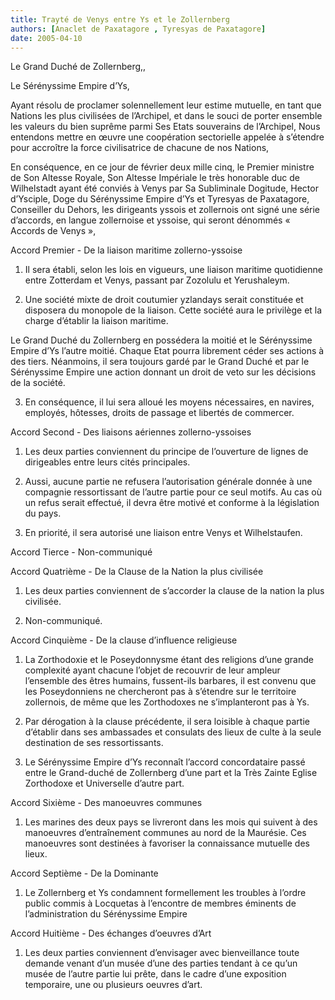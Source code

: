 ```yaml
---
title: Trayté de Venys entre Ys et le Zollernberg
authors: [Anaclet de Paxatagore , Tyresyas de Paxatagore]
date: 2005-04-10
---
```


Le Grand Duché de Zollernberg,,

Le Sérényssime Empire d’Ys,

Ayant résolu de proclamer solennellement leur estime mutuelle, en tant que Nations les plus civilisées de l’Archipel, et dans le souci de porter ensemble les valeurs du bien suprême parmi Ses Etats souverains de l’Archipel, Nous entendons mettre en œuvre une coopération sectorielle appelée à s’étendre pour accroître la force civilisatrice de chacune de nos Nations,

En conséquence, en ce jour de février deux mille cinq, le Premier ministre de Son Altesse Royale, Son Altesse Impériale le très honorable duc de Wilhelstadt ayant été conviés à Venys par Sa Subliminale Dogitude, Hector d’Ysciple, Doge du Sérényssime Empire d’Ys et Tyresyas de Paxatagore, Conseiller du Dehors, les dirigeants yssois et zollernois ont signé une série d’accords, en langue zollernoise et yssoise, qui seront dénommés « Accords de Venys »,

Accord Premier - De la liaison maritime zollerno-yssoise

1. Il sera établi, selon les lois en vigueurs, une liaison maritime quotidienne entre Zotterdam et Venys, passant par Zozolulu et Yerushaleym.

2. Une société mixte de droit coutumier yzlandays serait constituée et disposera du monopole de la liaison. Cette société aura le privilège et la charge d’établir la liaison maritime.

Le Grand Duché du Zollernberg en possédera la moitié et le Sérényssime Empire d’Ys l’autre moitié. Chaque Etat pourra librement céder ses actions à des tiers. Néanmoins, il sera toujours gardé par le Grand Duché et par le Sérényssime Empire une action donnant un droit de veto sur les décisions de la société.

3. En conséquence, il lui sera alloué les moyens nécessaires, en navires, employés, hôtesses, droits de passage et libertés de commercer.

Accord Second - Des liaisons aériennes zollerno-yssoises

1. Les deux parties conviennent du principe de l’ouverture de lignes de dirigeables entre leurs cités principales.

2. Aussi, aucune partie ne refusera l’autorisation générale donnée à une compagnie ressortissant de l’autre partie pour ce seul motifs. Au cas où un refus serait effectué, il devra être motivé et conforme à la législation du pays.

3. En priorité, il sera autorisé une liaison entre Venys et Wilhelstaufen.

Accord Tierce - Non-communiqué

Accord Quatrième - De la Clause de la Nation la plus civilisée

1. Les deux parties conviennent de s’accorder la clause de la nation la plus civilisée.

2. Non-communiqué.

Accord Cinquième - De la clause d’influence religieuse

1. La Zorthodoxie et le Poseydonnysme étant des religions d’une grande complexité ayant chacune l’objet de recouvrir de leur ampleur l’ensemble des êtres humains, fussent-ils barbares, il est convenu que les Poseydonniens ne chercheront pas à s’étendre sur le territoire zollernois, de même que les Zorthodoxes ne s’implanteront pas à Ys.

2. Par dérogation à la clause précédente, il sera loisible à chaque partie d’établir dans ses ambassades et consulats des lieux de culte à la seule destination de ses ressortissants.

3. Le Sérényssime Empire d’Ys reconnaît l’accord concordataire passé entre le Grand-duché de Zollernberg d’une part et la Très Zainte Eglise Zorthodoxe et Universelle d’autre part.

Accord Sixième - Des manoeuvres communes

1. Les marines des deux pays se livreront dans les mois qui suivent à des manoeuvres d’entraînement communes au nord de la Maurésie. Ces manoeuvres sont destinées à favoriser la connaissance mutuelle des lieux.

Accord Septième - De la Dominante

1. Le Zollernberg et Ys condamnent formellement les troubles à l’ordre public commis à Locquetas à l’encontre de membres éminents de l’administration du Sérényssime Empire

Accord Huitième - Des échanges d’oeuvres d’Art

1. Les deux parties conviennent d’envisager avec bienveillance toute demande venant d’un musée d’une des parties tendant à ce qu’un musée de l’autre partie lui prête, dans le cadre d’une exposition temporaire, une ou plusieurs oeuvres d’art.

